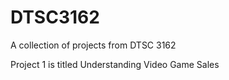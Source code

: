 # DTSC3162
A collection of projects from DTSC 3162

Project 1 is titled Understanding Video Game Sales
